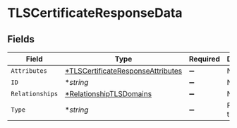 # TLSCertificateResponseData


## Fields

| Field                                                                                        | Type                                                                                         | Required                                                                                     | Description                                                                                  | Example                                                                                      |
| -------------------------------------------------------------------------------------------- | -------------------------------------------------------------------------------------------- | -------------------------------------------------------------------------------------------- | -------------------------------------------------------------------------------------------- | -------------------------------------------------------------------------------------------- |
| `Attributes`                                                                                 | [*TLSCertificateResponseAttributes](../../models/shared/tlscertificateresponseattributes.md) | :heavy_minus_sign:                                                                           | N/A                                                                                          |                                                                                              |
| `ID`                                                                                         | **string*                                                                                    | :heavy_minus_sign:                                                                           | N/A                                                                                          | cRTguUGZzb2W9Euo4moOr                                                                        |
| `Relationships`                                                                              | [*RelationshipTLSDomains](../../models/shared/relationshiptlsdomains.md)                     | :heavy_minus_sign:                                                                           | N/A                                                                                          |                                                                                              |
| `Type`                                                                                       | **string*                                                                                    | :heavy_minus_sign:                                                                           | Resource type                                                                                |                                                                                              |